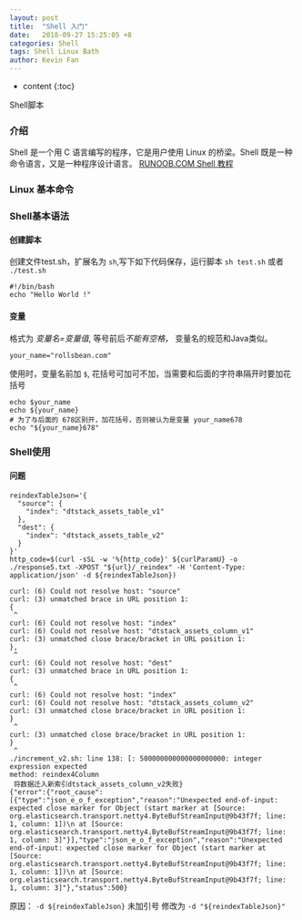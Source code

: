 ```yaml
---
layout: post
title:  "Shell 入门"
date:   2018-09-27 15:25:05 +8
categories: Shell
tags: Shell Linux Bath
author: Kevin Fan
---
```


* content
{:toc}

Shell脚本
<!-- more -->

### 介绍
Shell 是一个用 C 语言编写的程序，它是用户使用 Linux 的桥梁。Shell 既是一种命令语言，又是一种程序设计语言。
[RUNOOB.COM Shell 教程](https://www.runoob.com/linux/linux-shell.html)

### Linux 基本命令

### Shell基本语法

#### 创建脚本

创建文件test.sh，扩展名为 `sh`,写下如下代码保存，运行脚本 `sh test.sh` 或者 `./test.sh`
```shell script
#!/bin/bash
echo "Hello World !"
```
#### 变量

格式为 *变量名=变量值*, 等号前后*不能有空格*， 变量名的规范和Java类似。
```shell script
your_name="rollsbean.com"
```
使用时，变量名前加 `$`, 花括号可加可不加，当需要和后面的字符串隔开时要加花括号
```shell script
echo $your_name
echo ${your_name}
# 为了与后面的 678区别开，加花括号，否则被认为是变量 your_name678
echo "${your_name}678"
```



### Shell使用


#### 问题

```shell script
reindexTableJson='{
  "source": {
    "index": "dtstack_assets_table_v1"
  },
  "dest": {
    "index": "dtstack_assets_table_v2"
  }
}'
http_code=$(curl -sSL -w '%{http_code}' ${curlParamU} -o ./response5.txt -XPOST "${url}/_reindex" -H 'Content-Type: application/json' -d ${reindexTableJson})
```

```shell script
curl: (6) Could not resolve host: "source"
curl: (3) unmatched brace in URL position 1:
{
 ^
curl: (6) Could not resolve host: "index"
curl: (6) Could not resolve host: "dtstack_assets_column_v1"
curl: (3) unmatched close brace/bracket in URL position 1:
},
 ^
curl: (6) Could not resolve host: "dest"
curl: (3) unmatched brace in URL position 1:
{
 ^
curl: (6) Could not resolve host: "index"
curl: (6) Could not resolve host: "dtstack_assets_column_v2"
curl: (3) unmatched close brace/bracket in URL position 1:
}
 ^
curl: (3) unmatched close brace/bracket in URL position 1:
}
 ^
./increment_v2.sh: line 138: [: 500000000000000000000: integer expression expected
method: reindex4Column
 将数据迁入新索引dtstack_assets_column_v2失败}
{"error":{"root_cause":[{"type":"json_e_o_f_exception","reason":"Unexpected end-of-input: expected close marker for Object (start marker at [Source: org.elasticsearch.transport.netty4.ByteBufStreamInput@9b43f7f; line: 1, column: 1])\n at [Source: org.elasticsearch.transport.netty4.ByteBufStreamInput@9b43f7f; line: 1, column: 3]"}],"type":"json_e_o_f_exception","reason":"Unexpected end-of-input: expected close marker for Object (start marker at [Source: org.elasticsearch.transport.netty4.ByteBufStreamInput@9b43f7f; line: 1, column: 1])\n at [Source: org.elasticsearch.transport.netty4.ByteBufStreamInput@9b43f7f; line: 1, column: 3]"},"status":500}
```

原因： `-d ${reindexTableJson}` 未加引号 修改为 `-d "${reindexTableJson}"`